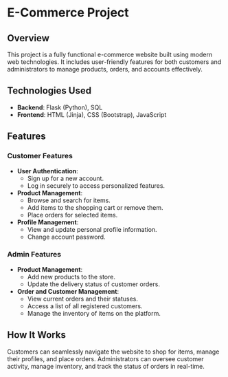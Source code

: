 # E-Commerce Project

## Overview
This project is a fully functional e-commerce website built using modern web technologies. It includes user-friendly features for both customers and administrators to manage products, orders, and accounts effectively.

## Technologies Used
- **Backend**: Flask (Python), SQL  
- **Frontend**: HTML (Jinja), CSS (Bootstrap), JavaScript  

## Features

### Customer Features
- **User Authentication**:
  - Sign up for a new account.
  - Log in securely to access personalized features.
- **Product Management**:
  - Browse and search for items.
  - Add items to the shopping cart or remove them.
  - Place orders for selected items.
- **Profile Management**:
  - View and update personal profile information.
  - Change account password.

### Admin Features
- **Product Management**:
  - Add new products to the store.
  - Update the delivery status of customer orders.
- **Order and Customer Management**:
  - View current orders and their statuses.
  - Access a list of all registered customers.
  - Manage the inventory of items on the platform.

## How It Works
Customers can seamlessly navigate the website to shop for items, manage their profiles, and place orders. Administrators can oversee customer activity, manage inventory, and track the status of orders in real-time.

